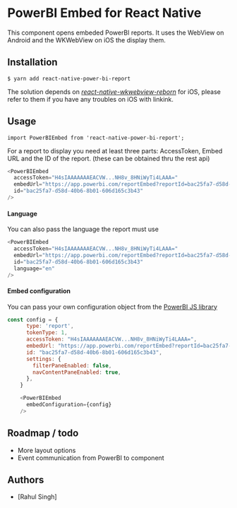 # PowerBI Embed for React Native

This component opens embeded PowerBI reports. It uses the WebView on Android and the WKWebView on iOS the display them.

## Installation

```
$ yarn add react-native-power-bi-report
```

The solution depends on [_react-native-wkwebview-reborn_](https://github.com/CRAlpha/react-native-wkwebview) for iOS, please refer to them if you have any troubles on iOS with linkink.

## Usage

`import PowerBIEmbed from 'react-native-power-bi-report';`

For a report to display you need at least three parts: AccessToken, Embed URL and the ID of the report. (these can be obtained thru the rest api)

```javascript
<PowerBIEmbed
  accessToken="H4sIAAAAAAAEACVW...NH8v_8HNiWyTi4LAAA="
  embedUrl="https://app.powerbi.com/reportEmbed?reportId=bac25fa7-d58d-40b6-8b01-606d165c3b43&groupId=be8908da-da25-452e-b220-163f52476cdd"
  id="bac25fa7-d58d-40b6-8b01-606d165c3b43"
/>
```

#### Language

You can also pass the language the report must use

```javascript
<PowerBIEmbed
  accessToken="H4sIAAAAAAAEACVW...NH8v_8HNiWyTi4LAAA="
  embedUrl="https://app.powerbi.com/reportEmbed?reportId=bac25fa7-d58d-40b6-8b01-606d165c3b43&groupId=be8908da-da25-452e-b220-163f52476cdd"
  id="bac25fa7-d58d-40b6-8b01-606d165c3b43"
  language="en"
/>
```

#### Embed configuration

You can pass your own configuration object from the [PowerBI JS library](https://github.com/Microsoft/PowerBI-JavaScript/wiki/Embed-Configuration-Details)

```javascript
const config = {
      type: 'report',
      tokenType: 1,
      accessToken: "H4sIAAAAAAAEACVW...NH8v_8HNiWyTi4LAAA=",
      embedUrl: "https://app.powerbi.com/reportEmbed?reportId=bac25fa7-d58d-40b6-8b01-606d165c3b43&groupId=be8908da-da25-452e-b220-163f52476cdd",
      id: "bac25fa7-d58d-40b6-8b01-606d165c3b43",
      settings: {
        filterPaneEnabled: false,
        navContentPaneEnabled: true,
      },
    }

    <PowerBIEmbed
      embedConfiguration={config}
    />
```

## Roadmap / todo

- More layout options
- Event communication from PowerBI to component

## Authors

* [Rahul Singh]